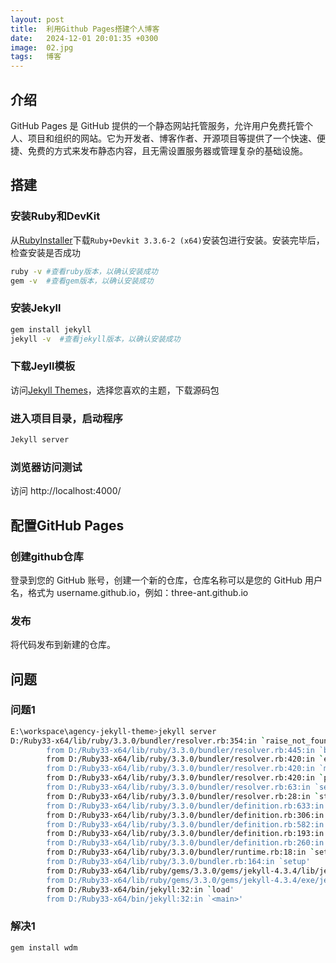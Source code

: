 ```yaml
---
layout: post
title:  利用Github Pages搭建个人博客
date:   2024-12-01 20:01:35 +0300
image:  02.jpg
tags:   博客
---
```

## 介绍

GitHub Pages 是 GitHub 提供的一个静态网站托管服务，允许用户免费托管个人、项目和组织的网站。它为开发者、博客作者、开源项目等提供了一个快速、便捷、免费的方式来发布静态内容，且无需设置服务器或管理复杂的基础设施。

## 搭建

### 安装Ruby和DevKit

从[RubyInstaller](https://rubyinstaller.org/downloads/)下载`Ruby+Devkit 3.3.6-2 (x64)`安装包进行安装。安装完毕后，检查安装是否成功

```bash
ruby -v #查看ruby版本，以确认安装成功
gem -v  #查看gem版本，以确认安装成功
```

### 安装Jekyll

```bash
gem install jekyll
jekyll -v  #查看jekyll版本，以确认安装成功
```

### 下载Jeyll模板

访问[Jekyll Themes](https://jekyllthemes.io/)，选择您喜欢的主题，下载源码包

### 进入项目目录，启动程序

```bash
Jekyll server
```

### 浏览器访问测试

访问 http://localhost:4000/

## 配置GitHub Pages

### 创建github仓库

登录到您的 GitHub 账号，创建一个新的仓库，仓库名称可以是您的 GitHub 用户名，格式为 username.github.io，例如：three-ant.github.io

### 发布

将代码发布到新建的仓库。

## 问题

### 问题1

```bash
E:\workspace\agency-jekyll-theme>jekyll server
D:/Ruby33-x64/lib/ruby/3.3.0/bundler/resolver.rb:354:in `raise_not_found!': Could not find gem 'wdm (>= 0.1.0)' in locally installed gems. (Bundler::GemNotFound)
        from D:/Ruby33-x64/lib/ruby/3.3.0/bundler/resolver.rb:445:in `block in prepare_dependencies'
        from D:/Ruby33-x64/lib/ruby/3.3.0/bundler/resolver.rb:420:in `each'
        from D:/Ruby33-x64/lib/ruby/3.3.0/bundler/resolver.rb:420:in `map'
        from D:/Ruby33-x64/lib/ruby/3.3.0/bundler/resolver.rb:420:in `prepare_dependencies'
        from D:/Ruby33-x64/lib/ruby/3.3.0/bundler/resolver.rb:63:in `setup_solver'
        from D:/Ruby33-x64/lib/ruby/3.3.0/bundler/resolver.rb:28:in `start'
        from D:/Ruby33-x64/lib/ruby/3.3.0/bundler/definition.rb:633:in `start_resolution'
        from D:/Ruby33-x64/lib/ruby/3.3.0/bundler/definition.rb:306:in `resolve'
        from D:/Ruby33-x64/lib/ruby/3.3.0/bundler/definition.rb:582:in `materialize'
        from D:/Ruby33-x64/lib/ruby/3.3.0/bundler/definition.rb:193:in `specs'
        from D:/Ruby33-x64/lib/ruby/3.3.0/bundler/definition.rb:260:in `specs_for'
        from D:/Ruby33-x64/lib/ruby/3.3.0/bundler/runtime.rb:18:in `setup'
        from D:/Ruby33-x64/lib/ruby/3.3.0/bundler.rb:164:in `setup'
        from D:/Ruby33-x64/lib/ruby/gems/3.3.0/gems/jekyll-4.3.4/lib/jekyll/plugin_manager.rb:52:in `require_from_bundler'
        from D:/Ruby33-x64/lib/ruby/gems/3.3.0/gems/jekyll-4.3.4/exe/jekyll:11:in `<top (required)>'
        from D:/Ruby33-x64/bin/jekyll:32:in `load'
        from D:/Ruby33-x64/bin/jekyll:32:in `<main>'
```

### 解决1

```bash
gem install wdm
```
